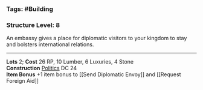 ### Tags: #Building 
### Structure Level: 8

An embassy gives a place for diplomatic visitors to your kingdom to stay and bolsters international relations.

---

**Lots** 2; **Cost** 26 RP, 10 Lumber, 6 Luxuries, 4 Stone  
**Construction** [Politics](https://2e.aonprd.com/Skills.aspx?ID=28) DC 24  
**Item Bonus** +1 item bonus to [[Send Diplomatic Envoy]] and [[Request Foreign Aid]]